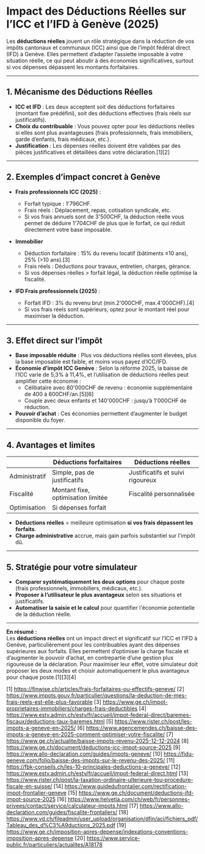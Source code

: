 # Impact des Déductions Réelles sur l’ICC et l’IFD à Genève (2025)

Les **déductions réelles** jouent un rôle stratégique dans la réduction de vos impôts cantonaux et communaux (ICC) ainsi que de l’impôt fédéral direct (IFD) à Genève. Elles permettent d’adapter l’assiette imposable à votre situation réelle, ce qui peut aboutir à des économies significatives, surtout si vos dépenses dépassent les montants forfaitaires.

***

## 1. **Mécanisme des Déductions Réelles**

- **ICC et IFD** : Les deux acceptent soit des déductions forfaitaires (montant fixe prédéfini), soit des déductions effectives (frais réels sur justificatifs).
- **Choix du contribuable** : Vous pouvez opter pour les déductions réelles si elles sont plus avantageuses (frais professionnels, frais immobiliers, garde d’enfants, frais médicaux, etc.).
- **Justification** : Les dépenses réelles doivent être validées par des pièces justificatives et détaillées dans votre déclaration.[1][2]

***

## 2. **Exemples d’impact concret à Genève**

- **Frais professionnels ICC (2025)** :  
  - Forfait typique : 1'796CHF.
  - Frais réels : Déplacement, repas, cotisation syndicale, etc.
  - Si vos frais annuels sont de 3'500CHF, la déduction réelle vous permet de déduire 1'704CHF de plus que le forfait, ce qui réduit directement votre base imposable.

- **Immobilier**  
  - Déduction forfaitaire : 15% du revenu locatif (bâtiments ≤10 ans), 25% (>10 ans).[3]
  - Frais réels : Déductions pour travaux, entretien, charges, gérance.
  - Si vos dépenses réelles > forfait légal, la déduction réelle optimise la fiscalité.

- **IFD Frais professionnels (2025)** :
  - Forfait IFD : 3% du revenu brut (min.2'000CHF, max.4'000CHF).[4]
  - Si vos frais réels sont supérieurs, optez pour le montant réel pour maximiser la déduction.

***

## 3. **Effet direct sur l’impôt**

- **Base imposable réduite** : Plus vos déductions réelles sont élevées, plus la base imposable est faible, et moins vous payez d’ICC/IFD.
- **Économie d’impôt ICC Genève** : Selon la réforme 2025, la baisse de l’ICC varie de 5,3% à 11,4%, et l’utilisation de déductions réelles peut amplifier cette économie :
  - Célibataire avec 80'000CHF de revenu : économie supplémentaire de 400 à 600CHF/an.[5][6]
  - Couple avec deux enfants et 140'000CHF : jusqu’à 1'000CHF de réduction.
- **Pouvoir d’achat** : Ces économies permettent d’augmenter le budget disponible du foyer.

***

## 4. **Avantages et limites**

|                    | **Déductions forfaitaires**            | **Déductions réelles**           |
|--------------------|----------------------------------------|----------------------------------|
| Administratif      | Simple, pas de justificatifs           | Justificatifs et suivi rigoureux |
| Fiscalité          | Montant fixe, optimisation limitée      | Fiscalité personnalisée          |
| Optimisation       | Si dépenses  forfait            |

- **Déductions réelles** = meilleure optimisation **si vos frais dépassent les forfaits**.
- **Charge administrative** accrue, mais gain parfois substantiel sur l'impôt dû.

***

## 5. **Stratégie pour votre simulateur**

- **Comparer systématiquement les deux options** pour chaque poste (frais professionnels, immobiliers, médicaux, etc.).
- **Proposer à l’utilisateur le plus avantageux** selon ses situations et justificatifs.
- **Automatiser la saisie et le calcul** pour quantifier l'économie potentielle de la déduction réelle.

***

**En résumé :**  
Les **déductions réelles** ont un impact direct et significatif sur l’ICC et l’IFD à Genève, particulièrement pour les contribuables ayant des dépenses supérieures aux forfaits. Elles permettent d’optimiser la charge fiscale et d’augmenter le pouvoir d’achat, en contrepartie d’une gestion plus rigoureuse de la déclaration. Pour maximiser leur effet, votre simulateur doit proposer les deux modes et choisir automatiquement le plus avantageux pour chaque poste.[1][3][4]

[1] https://finwise.ch/articles/frais-forfaitaires-ou-effectifs-geneve/
[2] https://www.impots.gouv.fr/particulier/questions/la-deduction-de-mes-frais-reels-est-elle-plus-favorable
[3] https://www.ge.ch/impot-proprietaires-immobiliers/charges-frais-deductibles
[4] https://www.estv.admin.ch/estv/fr/accueil/impot-federal-direct/baremes-fiscaux/deductions-taux-baremes.html
[5] https://www.rister.ch/post/les-impots-a-geneve-en-2025/
[6] https://www.agencemendes.ch/baisse-des-impots-a-geneve-en-2025-comment-optimiser-votre-fiscalite/
[7] https://www.ge.ch/actualite/baisse-impots-revenu-2025-12-12-2024
[8] https://www.ge.ch/document/deductions-icc-impot-source-2025
[9] https://www.allo-declaration.com/guides/impots-geneve/
[10] https://fidu-geneve.com/folio/baisse-des-impots-sur-le-revenu-des-2025/
[11] https://fbk-conseils.ch/les-10-principales-deductions-a-geneve/
[12] https://www.estv.admin.ch/estv/fr/accueil/impot-federal-direct.html
[13] https://www.rister.ch/post/la-taxation-ordinaire-ulterieure-tou-procedure-fiscale-en-suisse/
[14] https://www.guidedufrontalier.com/rectification-impot-frontalier-geneve
[15] https://www.ge.ch/document/deductions-ifd-impot-source-2025
[16] https://www.helvetia.com/ch/web/fr/personnes-privees/contact/service/calculateur-impots.html
[17] https://www.allo-declaration.com/guides/fiscalite-frontaliers/
[18] https://www.vd.ch/fileadmin/user_upload/organisation/dfin/aci/fichiers_pdf/Tableau_des_d%C3%A9ductions_2025.pdf
[19] https://www.ge.ch/imposition-apres-depense/indexations-conventions-imposition-apres-depense
[20] https://www.service-public.fr/particuliers/actualites/A18178